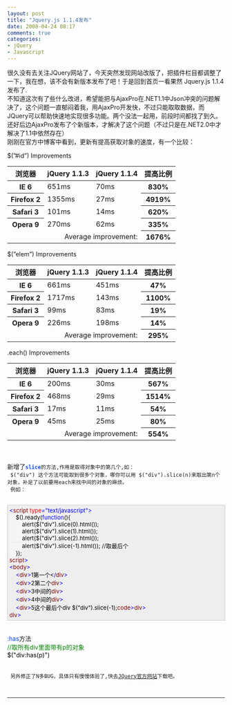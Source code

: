 ```yaml
---
layout: post
title: "Jquery.js 1.1.4发布"
date: 2008-04-24 08:17
comments: true
categories: 
- jQuery
- Javascript
---
```

<p>很久没有去关注JQuery网站了，今天突然发现网站改版了，把插件栏目都调整了一下，我在想，该不会有新版本发布了吧！于是回到首页一看果然 Jquery.js 1.1.4发布了.<br /> 不知道这次有了些什么改进，希望能把与AjaxPro在.NET1.1中Json冲突的问题解决了，这个问题一直郁闷着我，用AjaxPro开发快，不过只能取取数据，而JQuery可以帮助快速地实现很多功能。两个没法一起用，前段时间都找了到久。<br /> 还好后边AjaxPro发布了个新版本，才解决了这个问题（不过只是在.NET2.0中才解决了1.1中依然存在）<br /> 刚刚在官方中博客中看到，更新有提高获取对象的速度，有一个比较：</p>
<p><span style="font-size: 10pt;">
<p>$(&rdquo;#id&rdquo;) Improvements</p>
<table border="0">
<thead> 
<tr>
<th>浏览器</th> <th>jQuery 1.1.3</th> <th>jQuery 1.1.4</th> <th>提高比例</th>
</tr>
</thead> 
<tbody>
<tr>
<th>IE 6</th>
<td>651ms</td>
<td>70ms</td>
<th>830%</th>
</tr>
<tr>
<th>Firefox 2</th>
<td>1355ms</td>
<td>27ms</td>
<th>4919%</th>
</tr>
<tr>
<th>Safari 3</th>
<td>101ms</td>
<td>14ms</td>
<th>620%</th>
</tr>
<tr>
<th>Opera 9</th>
<td>270ms</td>
<td>62ms</td>
<th>335%</th>
</tr>
<tr>
<td style="text-align: right;" colspan="3">Average improvement:</td>
<th>1676%</th>
</tr>
</tbody>
</table>
<p>$(&rdquo;elem&rdquo;) Improvements</p>
<table border="0">
<thead> 
<tr>
<th>浏览器</th> <th>jQuery 1.1.3</th> <th>jQuery 1.1.4</th> <th>提高比例</th>
</tr>
</thead> 
<tbody>
<tr>
<th>IE 6</th>
<td>661ms</td>
<td>451ms</td>
<th>47%</th>
</tr>
<tr>
<th>Firefox 2</th>
<td>1717ms</td>
<td>143ms</td>
<th>1100%</th>
</tr>
<tr>
<th>Safari 3</th>
<td>99ms</td>
<td>83ms</td>
<th>19%</th>
</tr>
<tr>
<th>Opera 9</th>
<td>226ms</td>
<td>198ms</td>
<th>14%</th>
</tr>
<tr>
<td style="text-align: right;" colspan="3">Average improvement:</td>
<th>295%</th>
</tr>
</tbody>
</table>
<p>.each() Improvements</p>
<table border="0">
<thead> 
<tr>
<th>浏览器</th> <th>jQuery 1.1.3</th> <th>jQuery 1.1.4</th> <th>提高比例</th>
</tr>
</thead> 
<tbody>
<tr>
<th>IE 6</th>
<td>200ms</td>
<td>30ms</td>
<th>567%</th>
</tr>
<tr>
<th>Firefox 2</th>
<td>468ms</td>
<td>29ms</td>
<th>1514%</th>
</tr>
<tr>
<th>Safari 3</th>
<td>17ms</td>
<td>11ms</td>
<th>54%</th>
</tr>
<tr>
<th>Opera 9</th>
<td>45ms</td>
<td>25ms</td>
<th>80%</th>
</tr>
<tr>
<td style="text-align: right;" colspan="3">Average improvement:</td>
<th>554%</th>
</tr>
</tbody>
</table>
</span></p>
<p><br /> <br /> 新增了<code><strong><span style="color: #104cff;">slice</span></strong>的方法,作用是取得对象中的第几个,如：<br /> $("div") 这个方法可能取到很多个对象，哪你可以用 </code><code>$("div").slice(n)来取出第n个对象，补足了以前要用each来找中间的对象的麻烦。<br /> 例如：<br /> </code></p>
<div style="border: 1px solid #cccccc; padding: 4px 5px 4px 4px; background-color: #eeeeee; font-size: 13px; width: 98%;"><!--<br /> <br /> Code highlighting produced by Actipro CodeHighlighter (freeware)<br /> http://www.CodeHighlighter.com/<br /> <br /> --><span style="color: #0000ff;">&lt;</span><span style="color: #800000;">script&nbsp;</span><span style="color: #ff0000;">type</span><span style="color: #0000ff;">="text/javascript"</span><span style="color: #0000ff;">&gt;</span><span style="background-color: #f5f5f5; color: #000000;"><br /> &nbsp;&nbsp;&nbsp;&nbsp;$().ready(</span><span style="background-color: #f5f5f5; color: #0000ff;">function</span><span style="background-color: #f5f5f5; color: #000000;">(){<br /> &nbsp;&nbsp;&nbsp;&nbsp;&nbsp;&nbsp;&nbsp;&nbsp;alert($(</span><span style="background-color: #f5f5f5; color: #000000;">"</span><span style="background-color: #f5f5f5; color: #000000;">div</span><span style="background-color: #f5f5f5; color: #000000;">"</span><span style="background-color: #f5f5f5; color: #000000;">).slice(</span><span style="background-color: #f5f5f5; color: #000000;">0</span><span style="background-color: #f5f5f5; color: #000000;">).html());<br /> &nbsp;&nbsp;&nbsp;&nbsp;&nbsp;&nbsp;&nbsp;&nbsp;alert($(</span><span style="background-color: #f5f5f5; color: #000000;">"</span><span style="background-color: #f5f5f5; color: #000000;">div</span><span style="background-color: #f5f5f5; color: #000000;">"</span><span style="background-color: #f5f5f5; color: #000000;">).slice(</span><span style="background-color: #f5f5f5; color: #000000;">1</span><span style="background-color: #f5f5f5; color: #000000;">).html());<br /> &nbsp;&nbsp;&nbsp;&nbsp;&nbsp;&nbsp;&nbsp;&nbsp;alert($(</span><span style="background-color: #f5f5f5; color: #000000;">"</span><span style="background-color: #f5f5f5; color: #000000;">div</span><span style="background-color: #f5f5f5; color: #000000;">"</span><span style="background-color: #f5f5f5; color: #000000;">).slice(</span><span style="background-color: #f5f5f5; color: #000000;">2</span><span style="background-color: #f5f5f5; color: #000000;">).html());<br /> &nbsp;&nbsp;&nbsp;&nbsp;&nbsp;&nbsp;&nbsp;&nbsp;alert($(</span><span style="background-color: #f5f5f5; color: #000000;">"</span><span style="background-color: #f5f5f5; color: #000000;">div</span><span style="background-color: #f5f5f5; color: #000000;">"</span><span style="background-color: #f5f5f5; color: #000000;">).slice(</span><span style="background-color: #f5f5f5; color: #000000;">-</span><span style="background-color: #f5f5f5; color: #000000;">1</span><span style="background-color: #f5f5f5; color: #000000;">).html()); //取最后个<br /> &nbsp;&nbsp;&nbsp;&nbsp;});<br /> </span><span style="color: #0000ff;"><!--</span--><span style="color: #800000;">script</span><span style="color: #0000ff;">&gt;</span><span style="color: #000000;"><br /> </span><span style="color: #0000ff;">&lt;</span><span style="color: #800000;">body</span><span style="color: #0000ff;">&gt;</span><span style="color: #000000;"><br /> &nbsp;&nbsp;&nbsp;&nbsp;</span><span style="color: #0000ff;">&lt;</span><span style="color: #800000;">div</span><span style="color: #0000ff;">&gt;</span><span style="color: #000000;">1第一个&lt;</span><span style="color: #0000ff;">/</span><span style="color: #800000;">div</span><span style="color: #0000ff;">&gt;</span><span style="color: #000000;"><br /> &nbsp;&nbsp;&nbsp;&nbsp;</span><span style="color: #0000ff;">&lt;</span><span style="color: #800000;">div</span><span style="color: #0000ff;">&gt;</span><span style="color: #000000;">2第二个</span><span style="color: #0000ff;"><!--</span--><span style="color: #800000;">div</span><span style="color: #0000ff;">&gt;</span><span style="color: #000000;"><br /> &nbsp;&nbsp;&nbsp;&nbsp;</span><span style="color: #0000ff;">&lt;</span><span style="color: #800000;">div</span><span style="color: #0000ff;">&gt;</span><span style="color: #000000;">3中间的</span><span style="color: #0000ff;"><!--</span--><span style="color: #800000;">div</span><span style="color: #0000ff;">&gt;</span><span style="color: #000000;"><br /> &nbsp;&nbsp;&nbsp;&nbsp;</span><span style="color: #0000ff;">&lt;</span><span style="color: #800000;">div</span><span style="color: #0000ff;">&gt;</span><span style="color: #000000;">4中间的</span><span style="color: #0000ff;"><!--</span--><span style="color: #800000;">div</span><span style="color: #0000ff;">&gt;</span><span style="color: #000000;"><br /> &nbsp;&nbsp;&nbsp;&nbsp;</span><span style="color: #0000ff;">&lt;</span><span style="color: #800000;">div</span><span style="color: #0000ff;">&gt;</span><span style="color: #000000;">5这个最后个div</span><span style="color: #0000ff;"> </span><span style="color: #000000;">$("div").slice(-1);</span><span style="color: #0000ff;"><!--</span--><span style="color: #800000;">code</span><span style="color: #0000ff;">&gt;<!--</span--><span style="color: #800000;">div</span><span style="color: #0000ff;">&gt;</span><span style="color: #000000;"><br /> </span><span style="color: #0000ff;"><!--</span--><span style="color: #800000;">div</span><span style="color: #0000ff;">&gt;</span></span></span></span></span></span></span></span></div>
<p><br /> <span style="color: #0846ff;"> :has</span>方法<br /> <span style="color: #008000;">//取所有div里面带有p的对象</span><span style="color: #008000;"><br /> </span><span style="color: #000000;">$(</span><span style="color: #000000;">"</span><span style="color: #000000;">div:has(p)</span><span style="color: #000000;">"</span><span style="color: #000000;">)<br /> </span><br /> <code><br /> 另外修正了N多BUG，具体只有慢慢体验了,快去<a href="http://jquery.com/" target="_blank">JQuery官方网站</a>下载吧。<br /> <br /> </code></p>
<hr />
<p><span style="font-size: x-small;"><br /></span></p>
